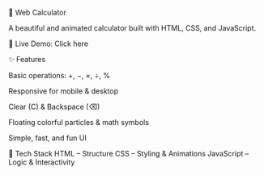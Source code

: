 🌟 Web Calculator

A beautiful and animated calculator built with HTML, CSS, and JavaScript.

🔗 Live Demo: Click here


✨ Features

Basic operations: +, −, ×, ÷, %

Responsive for mobile & desktop

Clear (C) & Backspace (⌫)

Floating colorful particles & math symbols

Simple, fast, and fun UI


🚀 Tech Stack
HTML – Structure
CSS – Styling & Animations
JavaScript – Logic & Interactivity

